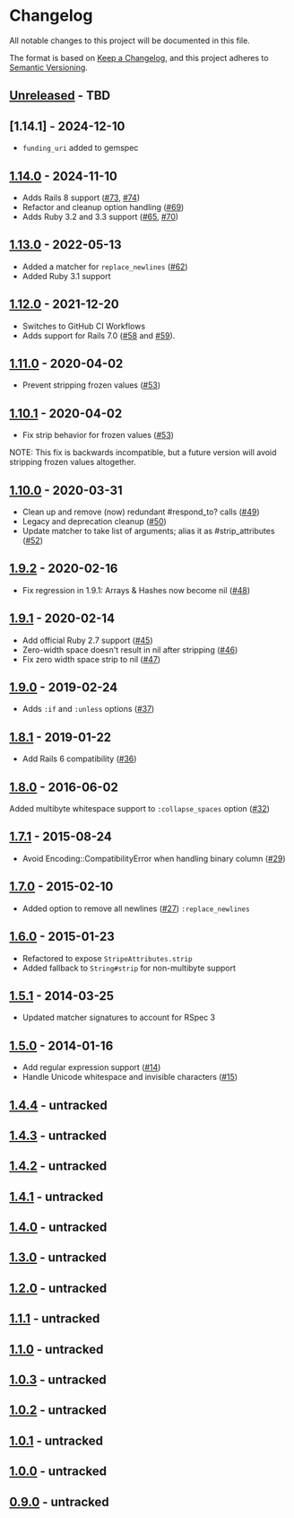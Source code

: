 # Changelog

All notable changes to this project will be documented in this file.

The format is based on [Keep a Changelog](https://keepachangelog.com//), and this project adheres to [Semantic Versioning](https://semver.org/).

## [Unreleased] - TBD

## [1.14.1] - 2024-12-10

- `funding_uri` added to gemspec

## [1.14.0] - 2024-11-10

- Adds Rails 8 support ([#73], [#74])
- Refactor and cleanup option handling ([#69])
- Adds Ruby 3.2 and 3.3 support ([#65], [#70])

## [1.13.0] - 2022-05-13

- Added a matcher for `replace_newlines` ([#62])
- Added Ruby 3.1 support

## [1.12.0] - 2021-12-20

- Switches to GitHub CI Workflows
- Adds support for Rails 7.0 ([#58] and [#59]).

## [1.11.0] - 2020-04-02

- Prevent stripping frozen values ([#53])

## [1.10.1] - 2020-04-02

- Fix strip behavior for frozen values ([#53])

NOTE: This fix is backwards incompatible, but a future version will avoid stripping frozen values altogether.

## [1.10.0] - 2020-03-31

- Clean up and remove (now) redundant #respond_to? calls ([#49])
- Legacy and deprecation cleanup ([#50])
- Update matcher to take list of arguments; alias it as #strip_attributes ([#52])

## [1.9.2] - 2020-02-16

- Fix regression in 1.9.1: Arrays & Hashes now become nil ([#48])

## [1.9.1] - 2020-02-14

- Add official Ruby 2.7 support ([#45])
- Zero-width space doesn't result in nil after stripping ([#46])
- Fix zero width space strip to nil ([#47])

## [1.9.0] - 2019-02-24

- Adds `:if` and `:unless` options ([#37])

## [1.8.1] - 2019-01-22

- Add Rails 6 compatibility ([#36])

## [1.8.0] - 2016-06-02

Added multibyte whitespace support to `:collapse_spaces` option ([#32])

## [1.7.1] - 2015-08-24

- Avoid Encoding::CompatibilityError when handling binary column ([#29])

## [1.7.0] - 2015-02-10

- Added option to remove all newlines ([#27]) `:replace_newlines`

## [1.6.0] - 2015-01-23

- Refactored to expose `StripeAttributes.strip`
- Added fallback to `String#strip` for non-multibyte support

## [1.5.1] - 2014-03-25

- Updated matcher signatures to account for RSpec 3


## [1.5.0] - 2014-01-16

- Add regular expression support ([#14])
- Handle Unicode whitespace and invisible characters ([#15])

## [1.4.4] - untracked

## [1.4.3] - untracked

## [1.4.2] - untracked

## [1.4.1] - untracked

## [1.4.0] - untracked

## [1.3.0] - untracked

## [1.2.0] - untracked

## [1.1.1] - untracked

## [1.1.0] - untracked

## [1.0.3] - untracked

## [1.0.2] - untracked

## [1.0.1] - untracked

## [1.0.0] - untracked

## [0.9.0] - untracked

[Unreleased]: https://github.com/rmm5t/strip_attributes/compare/v1.14.0..HEAD
[1.14.0]: https://github.com/rmm5t/strip_attributes/compare/v1.13.0..v1.14.0
[1.13.0]: https://github.com/rmm5t/strip_attributes/compare/v1.12.0..v1.13.0
[1.12.0]: https://github.com/rmm5t/strip_attributes/compare/v1.11.0..v1.12.0
[1.11.0]: https://github.com/rmm5t/strip_attributes/compare/v1.10.1..v1.11.0
[1.10.1]: https://github.com/rmm5t/strip_attributes/compare/v1.10.0..v1.10.1
[1.10.0]: https://github.com/rmm5t/strip_attributes/compare/v1.9.2..v1.10.0
[1.9.2]: https://github.com/rmm5t/strip_attributes/compare/v1.9.1..v1.9.2
[1.9.1]: https://github.com/rmm5t/strip_attributes/compare/v1.9.0..v1.9.1
[1.9.0]: https://github.com/rmm5t/strip_attributes/compare/v1.8.1..v1.9.0
[1.8.1]: https://github.com/rmm5t/strip_attributes/compare/v1.8.0..v1.8.1
[1.8.0]: https://github.com/rmm5t/strip_attributes/compare/v1.7.1..v1.8.0
[1.7.1]: https://github.com/rmm5t/strip_attributes/compare/v1.7.0..v1.7.1
[1.7.0]: https://github.com/rmm5t/strip_attributes/compare/v1.6.0..v1.7.0
[1.6.0]: https://github.com/rmm5t/strip_attributes/compare/v1.5.1..v1.6.0
[1.5.1]: https://github.com/rmm5t/strip_attributes/compare/v1.5.0..v1.5.1
[1.5.0]: https://github.com/rmm5t/strip_attributes/compare/v1.4.4..v1.5.0
[1.4.4]: https://github.com/rmm5t/strip_attributes/compare/v1.4.3..v1.4.4
[1.4.3]: https://github.com/rmm5t/strip_attributes/compare/v1.4.2..v1.4.3
[1.4.2]: https://github.com/rmm5t/strip_attributes/compare/v1.4.1..v1.4.2
[1.4.1]: https://github.com/rmm5t/strip_attributes/compare/v1.4.0..v1.4.1
[1.4.0]: https://github.com/rmm5t/strip_attributes/compare/v1.3.0..v1.4.0
[1.3.0]: https://github.com/rmm5t/strip_attributes/compare/v1.2.0..v1.3.0
[1.2.0]: https://github.com/rmm5t/strip_attributes/compare/v1.1.1..v1.2.0
[1.1.1]: https://github.com/rmm5t/strip_attributes/compare/v1.1.0..v1.1.1
[1.1.0]: https://github.com/rmm5t/strip_attributes/compare/v1.0.3..v1.1.0
[1.0.3]: https://github.com/rmm5t/strip_attributes/compare/v1.0.2..v1.0.3
[1.0.2]: https://github.com/rmm5t/strip_attributes/compare/v1.0.1..v1.0.2
[1.0.1]: https://github.com/rmm5t/strip_attributes/compare/v1.0.0..v1.0.1
[1.0.0]: https://github.com/rmm5t/strip_attributes/compare/v0.9.0..v1.0.0
[0.9.0]: https://github.com/rmm5t/strip_attributes/compare/a78b807..v0.9.0

[#74]: https://github.com/rmm5t/strip_attributes/pull/74
[#73]: https://github.com/rmm5t/strip_attributes/pull/73
[#70]: https://github.com/rmm5t/strip_attributes/pull/70
[#69]: https://github.com/rmm5t/strip_attributes/pull/69
[#65]: https://github.com/rmm5t/strip_attributes/pull/65
[#62]: https://github.com/rmm5t/strip_attributes/pull/62
[#58]: https://github.com/rmm5t/strip_attributes/pull/58
[#59]: https://github.com/rmm5t/strip_attributes/pull/59
[#53]: https://github.com/rmm5t/strip_attributes/issues/53
[#49]: https://github.com/rmm5t/strip_attributes/pull/49
[#50]: https://github.com/rmm5t/strip_attributes/pull/50
[#52]: https://github.com/rmm5t/strip_attributes/pull/52
[#48]: https://github.com/rmm5t/strip_attributes/pull/48
[#45]: https://github.com/rmm5t/strip_attributes/pull/45
[#46]: https://github.com/rmm5t/strip_attributes/pull/46
[#47]: https://github.com/rmm5t/strip_attributes/pull/47
[#37]: https://github.com/rmm5t/strip_attributes/pull/37
[#36]: https://github.com/rmm5t/strip_attributes/pull/36
[#32]: https://github.com/rmm5t/strip_attributes/pull/32
[#29]: https://github.com/rmm5t/strip_attributes/pull/29
[#27]: https://github.com/rmm5t/strip_attributes/pull/27
[#14]: https://github.com/rmm5t/strip_attributes/pull/14
[#15]: https://github.com/rmm5t/strip_attributes/pull/15
